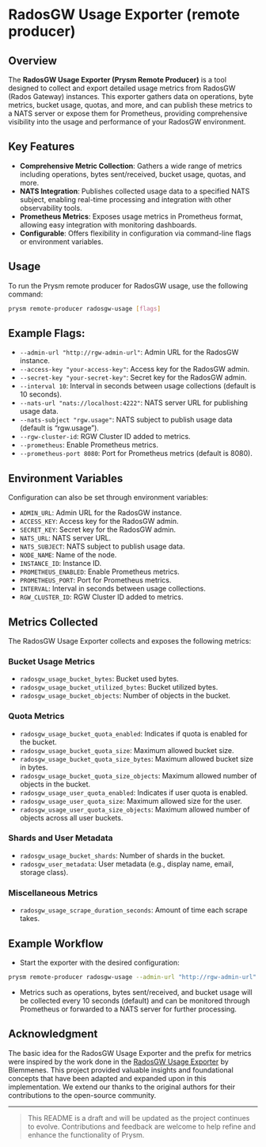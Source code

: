 # RadosGW Usage Exporter (remote producer)

## Overview

The **RadosGW Usage Exporter (Prysm Remote Producer)** is a tool designed to collect and export
detailed usage metrics from RadosGW (Rados Gateway) instances. This exporter gathers data on
operations, byte metrics, bucket usage, quotas, and more, and can publish these metrics to a NATS
server or expose them for Prometheus, providing comprehensive visibility into the usage and
performance of your RadosGW environment.

## Key Features

- **Comprehensive Metric Collection**: Gathers a wide range of metrics including operations, bytes
  sent/received, bucket usage, quotas, and more.
- **NATS Integration**: Publishes collected usage data to a specified NATS subject, enabling
  real-time processing and integration with other observability tools.
- **Prometheus Metrics**: Exposes usage metrics in Prometheus format, allowing easy integration with
  monitoring dashboards.
- **Configurable**: Offers flexibility in configuration via command-line flags or environment
  variables.

## Usage

To run the Prysm remote producer for RadosGW usage, use the following command:

```bash
prysm remote-producer radosgw-usage [flags]
```

## Example Flags:

- `--admin-url "http://rgw-admin-url"`: Admin URL for the RadosGW instance.
- `--access-key "your-access-key"`: Access key for the RadosGW admin.
- `--secret-key "your-secret-key"`: Secret key for the RadosGW admin.
- `--interval 10`: Interval in seconds between usage collections (default is 10 seconds).
- `--nats-url "nats://localhost:4222"`: NATS server URL for publishing usage data.
- `--nats-subject "rgw.usage"`: NATS subject to publish usage data (default is “rgw.usage”).
- `--rgw-cluster-id`: RGW Cluster ID added to metrics.
- `--prometheus`: Enable Prometheus metrics.
- `--prometheus-port 8080`: Port for Prometheus metrics (default is 8080).

## Environment Variables

Configuration can also be set through environment variables:

- `ADMIN_URL`: Admin URL for the RadosGW instance.
- `ACCESS_KEY`: Access key for the RadosGW admin.
- `SECRET_KEY`: Secret key for the RadosGW admin.
- `NATS_URL`: NATS server URL.
- `NATS_SUBJECT`: NATS subject to publish usage data.
- `NODE_NAME`: Name of the node.
- `INSTANCE_ID`: Instance ID.
- `PROMETHEUS_ENABLED`: Enable Prometheus metrics.
- `PROMETHEUS_PORT`: Port for Prometheus metrics.
- `INTERVAL`: Interval in seconds between usage collections.
- `RGW_CLUSTER_ID`: RGW Cluster ID added to metrics.

## Metrics Collected

The RadosGW Usage Exporter collects and exposes the following metrics:


### Bucket Usage Metrics

- `radosgw_usage_bucket_bytes`: Bucket used bytes.
- `radosgw_usage_bucket_utilized_bytes`: Bucket utilized bytes.
- `radosgw_usage_bucket_objects`: Number of objects in the bucket.

### Quota Metrics

- `radosgw_usage_bucket_quota_enabled`: Indicates if quota is enabled for the bucket.
- `radosgw_usage_bucket_quota_size`: Maximum allowed bucket size.
- `radosgw_usage_bucket_quota_size_bytes`: Maximum allowed bucket size in bytes.
- `radosgw_usage_bucket_quota_size_objects`: Maximum allowed number of objects in the bucket.
- `radosgw_usage_user_quota_enabled`: Indicates if user quota is enabled.
- `radosgw_usage_user_quota_size`: Maximum allowed size for the user.
- `radosgw_usage_user_quota_size_objects`: Maximum allowed number of objects across all user buckets.

### Shards and User Metadata

- `radosgw_usage_bucket_shards`: Number of shards in the bucket.
- `radosgw_user_metadata`: User metadata (e.g., display name, email, storage class).

### Miscellaneous Metrics

- `radosgw_usage_scrape_duration_seconds`: Amount of time each scrape takes.

## Example Workflow

- Start the exporter with the desired configuration:

```bash
prysm remote-producer radosgw-usage --admin-url "http://rgw-admin-url" --access-key "your-access-key" --secret-key "your-secret-key" --rgw-cluster-id "rgw-cluster-id" --nats-url "nats://localhost:4222" --prometheus --prometheus-port 8080
```

- Metrics such as operations, bytes sent/received, and bucket usage will be collected every 10
  seconds (default) and can be monitored through Prometheus or forwarded to a NATS server for
  further processing.

## Acknowledgment

The basic idea for the RadosGW Usage Exporter and the prefix for metrics were inspired by the work
done in the [RadosGW Usage Exporter](https://github.com/blemmenes/radosgw_usage_exporter) by
Blemmenes. This project provided valuable insights and foundational concepts that have been adapted
and expanded upon in this implementation. We extend our thanks to the original authors for their
contributions to the open-source community.

---

> This README is a draft and will be updated as the project continues to evolve. Contributions and
> feedback are welcome to help refine and enhance the functionality of Prysm.
